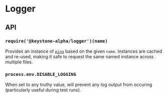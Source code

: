 # Logger

## API

### `require('@keystone-alpha/logger')(name)`

Provides an instance of [`pino`](https://github.com/pinojs/pino) based on the
given `name`.
Instances are cached and re-used, making it safe to request the same named
instance across multiple files.

### `process.env.DISABLE_LOGGING`

When set to any truthy value, will prevent any log output from occuring
(particularly useful during test runs).
